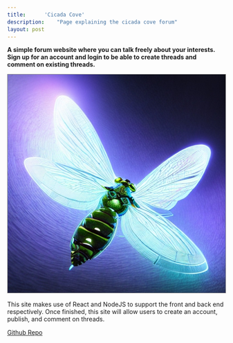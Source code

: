 ```yaml
---
title:		'Cicada Cove'
description:	"Page explaining the cicada cove forum"
layout: post
---
```


<style>
 img {
  border: solid grey 1px;
}

  h5 {
  text-align: center;
  color: #000;
  text-decoration: underline;
  margin-top: -7px;
}
</style>

**A simple forum website where you can talk freely about your interests. Sign up for an account and login to be able to create threads and comment on existing threads.**

![Cicada Image](/assets/images/coolcicada.jpg "Cicada Image")

This site makes use of React and NodeJS to support the front and back end respectively. Once finished, this site will allow users to create an account, publish, and comment on threads.

[Github Repo](https://github.com/aag5734/CicadaCove)